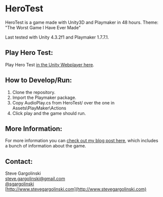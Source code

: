 HeroTest
========

HeroTest is a game made with Unity3D and Playmaker in 48 hours. Theme: "The Worst Game I Have Ever Made"

Last tested with Unity 4.3.2f1 and Playmaker 1.7.7.1.

## Play Hero Test:

Play Hero Test [in the Unity Webplayer here](http://www.stevegargolinski.com/projectfiles/HeroTest/WebPlayer.html).

## How to Develop/Run:

1. Clone the repository.
2. Import the Playmaker package.
3. Copy AudioPlay.cs from HeroTest/ over the one in Assets\PlayMaker\Actions
4. Click play and the game should run.

## More Information:

For more information you can [check out my blog post here](http://www.stevegargolinski.com/hero-test-a-48-hour-game/), which includes a bunch of information about the game.

## Contact:

Steve Gargolinski  
steve.gargolinski@gmail.com  
[@sgargolinski](http://twitter.com/sgargolinski)  
[http://www.stevegargolinski.com](http://www.stevegargolinski.com)